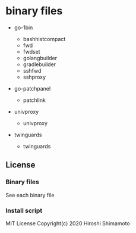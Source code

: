 binary files
============

- go-1bin
  * bashhistcompact
  * fwd
  * fwdset
  * golangbuilder
  * gradlebuilder
  * sshfwd
  * sshproxy

- go-patchpanel
  * patchlink

- univproxy
  * univproxy

- twinguards
  * twinguards

License
-------

### Binary files
See each binary file

### Install script
MIT License Copyright(c) 2020 Hiroshi Shimamoto

